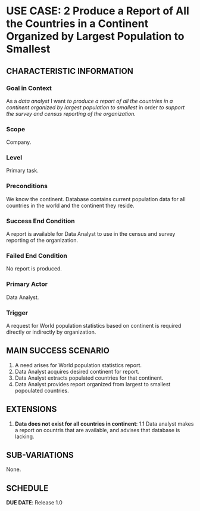 # USE CASE: 2 Produce a Report of All the Countries in a Continent Organized by Largest Population to Smallest 

## CHARACTERISTIC INFORMATION

### Goal in Context

As a *data analyst* I want *to produce a report of all the countries in a continent organized by largest population to smallest* in order *to support the survey and census reporting of the organization.*
### Scope

Company.

### Level

Primary task.

### Preconditions

We know the continent.  Database contains current population data for all countries in the world and the continent they reside.

### Success End Condition

A report is available for Data Analyst to use in the census and survey reporting of the organization.

### Failed End Condition

No report is produced.

### Primary Actor

Data Analyst.

### Trigger

A request for World population statistics based on continent is required directly or indirectly by organization.

## MAIN SUCCESS SCENARIO

1. A need arises for World population statistics report.
2. Data Analyst acquires desired continent for report.
3. Data Analyst extracts populated countries for that continent.
4. Data Analyst provides report organized from largest to smallest popoulated countries.

## EXTENSIONS

1. **Data does not exist for all countries in continent**:
    1.1 Data analyst makes a report on countris that are available, and advises that database is lacking.

## SUB-VARIATIONS

None.

## SCHEDULE

**DUE DATE**: Release 1.0
